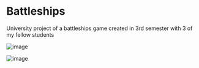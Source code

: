 # Battleships
University project of a battleships game created in 3rd semester with 3 of my fellow students

![image](https://user-images.githubusercontent.com/52599177/70725411-9ed02980-1cfc-11ea-93cb-ffecccb82759.png)

![image](https://user-images.githubusercontent.com/52599177/70725539-d9d25d00-1cfc-11ea-89df-def1d85b99bf.png)
